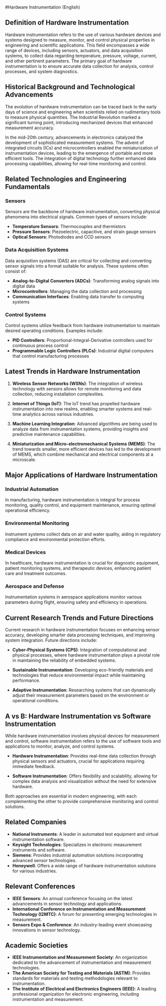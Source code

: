 #Hardware Instrumentation (English)

## Definition of Hardware Instrumentation

Hardware instrumentation refers to the use of various hardware devices and systems designed to measure, monitor, and control physical properties in engineering and scientific applications. This field encompasses a wide range of devices, including sensors, actuators, and data acquisition systems, to collect data regarding temperature, pressure, voltage, current, and other pertinent parameters. The primary goal of hardware instrumentation is to ensure accurate data collection for analysis, control processes, and system diagnostics.

## Historical Background and Technological Advancements

The evolution of hardware instrumentation can be traced back to the early days of science and engineering when scientists relied on rudimentary tools to measure physical quantities. The Industrial Revolution marked a significant turning point, introducing mechanized devices that enhanced measurement accuracy. 

In the mid-20th century, advancements in electronics catalyzed the development of sophisticated measurement systems. The advent of integrated circuits (ICs) and microcontrollers enabled the miniaturization of instrumentation devices, leading to the emergence of portable and more efficient tools. The integration of digital technology further enhanced data processing capabilities, allowing for real-time monitoring and control.

## Related Technologies and Engineering Fundamentals

### Sensors

Sensors are the backbone of hardware instrumentation, converting physical phenomena into electrical signals. Common types of sensors include:

- **Temperature Sensors**: Thermocouples and thermistors
- **Pressure Sensors**: Piezoelectric, capacitive, and strain gauge sensors
- **Optical Sensors**: Photodiodes and CCD sensors

### Data Acquisition Systems

Data acquisition systems (DAS) are critical for collecting and converting sensor signals into a format suitable for analysis. These systems often consist of:

- **Analog-to-Digital Converters (ADCs)**: Transforming analog signals into digital data
- **Microcontrollers**: Managing the data collection and processing
- **Communication Interfaces**: Enabling data transfer to computing systems

### Control Systems

Control systems utilize feedback from hardware instrumentation to maintain desired operating conditions. Examples include:

- **PID Controllers**: Proportional-Integral-Derivative controllers used for continuous process control
- **Programmable Logic Controllers (PLCs)**: Industrial digital computers that control manufacturing processes

## Latest Trends in Hardware Instrumentation

1. **Wireless Sensor Networks (WSNs)**: The integration of wireless technology with sensors allows for remote monitoring and data collection, reducing installation complexities.

2. **Internet of Things (IoT)**: The IoT trend has propelled hardware instrumentation into new realms, enabling smarter systems and real-time analytics across various industries.

3. **Machine Learning Integration**: Advanced algorithms are being used to analyze data from instrumentation systems, providing insights and predictive maintenance capabilities.

4. **Miniaturization and Micro-electromechanical Systems (MEMS)**: The trend towards smaller, more efficient devices has led to the development of MEMS, which combine mechanical and electrical components at a microscale.

## Major Applications of Hardware Instrumentation

### Industrial Automation

In manufacturing, hardware instrumentation is integral for process monitoring, quality control, and equipment maintenance, ensuring optimal operational efficiency.

### Environmental Monitoring

Instrument systems collect data on air and water quality, aiding in regulatory compliance and environmental protection efforts.

### Medical Devices

In healthcare, hardware instrumentation is crucial for diagnostic equipment, patient monitoring systems, and therapeutic devices, enhancing patient care and treatment outcomes.

### Aerospace and Defense

Instrumentation systems in aerospace applications monitor various parameters during flight, ensuring safety and efficiency in operations.

## Current Research Trends and Future Directions

Current research in hardware instrumentation focuses on enhancing sensor accuracy, developing smarter data processing techniques, and improving system integration. Future directions include:

- **Cyber-Physical Systems (CPS)**: Integration of computational and physical processes, where hardware instrumentation plays a pivotal role in maintaining the reliability of embedded systems.
  
- **Sustainable Instrumentation**: Developing eco-friendly materials and technologies that reduce environmental impact while maintaining performance.

- **Adaptive Instrumentation**: Researching systems that can dynamically adjust their measurement parameters based on the environment or operational conditions.

## A vs B: Hardware Instrumentation vs Software Instrumentation

While hardware instrumentation involves physical devices for measurement and control, software instrumentation refers to the use of software tools and applications to monitor, analyze, and control systems. 

- **Hardware Instrumentation**: Provides real-time data collection through physical sensors and actuators, crucial for applications requiring immediate feedback.
  
- **Software Instrumentation**: Offers flexibility and scalability, allowing for complex data analysis and visualization without the need for extensive hardware.

Both approaches are essential in modern engineering, with each complementing the other to provide comprehensive monitoring and control solutions.

## Related Companies

- **National Instruments**: A leader in automated test equipment and virtual instrumentation software.
- **Keysight Technologies**: Specializes in electronic measurement instruments and software.
- **Siemens**: Provides industrial automation solutions incorporating advanced sensor technologies.
- **Honeywell**: Offers a wide range of hardware instrumentation solutions for various industries.

## Relevant Conferences

- **IEEE Sensors**: An annual conference focusing on the latest advancements in sensor technology and applications.
- **International Conference on Instrumentation and Measurement Technology (I2MTC)**: A forum for presenting emerging technologies in measurement.
- **Sensors Expo & Conference**: An industry-leading event showcasing innovations in sensor technology.

## Academic Societies

- **IEEE Instrumentation and Measurement Society**: An organization dedicated to the advancement of instrumentation and measurement technologies.
- **The American Society for Testing and Materials (ASTM)**: Provides standards for materials and testing methodologies relevant to instrumentation.
- **The Institute of Electrical and Electronics Engineers (IEEE)**: A leading professional organization for electronic engineering, including instrumentation and measurement.